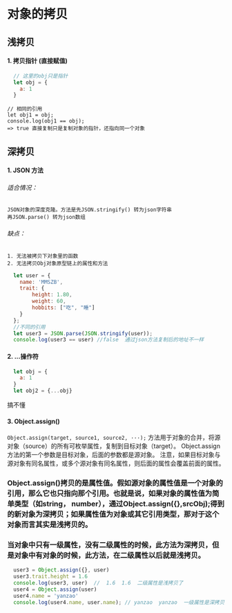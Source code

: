 # 对象的拷贝
## 浅拷贝
#### 1. 拷贝指针 (直接赋值)
  ```js
    // 这里的obj只是指针
    let obj = {
      a: 1
    }
  ```
    // 相同的引用
    let obj1 = obj;
    console.log(obj1 == obj); 
    => true 直接复制只是复制对象的指针，还指向同一个对象


## 深拷贝
#### 1. JSON 方法
  ###### 适合情况：
    JSON对象的深度克隆。方法是先JSON.stringify() 转为json字符串
    再JSON.parse() 转为json数组
  ###### 缺点：
    1. 无法被拷贝下对象里的函数
    2. 无法拷贝Obj对象原型链上的属性和方法
  ```js
    let user = {
      name: 'MMSZB',
      trait: {
          height: 1.80,
          weight: 60,
          hobbits: ["吃", "睡"]
      }
    };
    //不同的引用
    let user3 = JSON.parse(JSON.stringify(user));
    console.log(user3 == user) //false  通过json方法复制后的地址不一样
  ``` 
  #### 2.  ...操作符
  ```js
    let obj = {
      a: 1
    }
    let obj2 = {...obj}
  ```
  搞不懂
  #### 3. Object.assign()
  <code>Object.assign(target, source1, source2, ···);</code>
  方法用于对象的合并，将源对象（source）的所有可枚举属性，复制到目标对象（target）。
  Object.assign方法的第一个参数是目标对象，后面的参数都是源对象。
  注意，如果目标对象与源对象有同名属性，或多个源对象有同名属性，则后面的属性会覆盖前面的属性。

  ### Object.assign()拷贝的是属性值。假如源对象的属性值是一个对象的引用，那么它也只指向那个引用。也就是说，如果对象的属性值为简单类型（如string， number），通过Object.assign({},srcObj);得到的新对象为深拷贝；如果属性值为对象或其它引用类型，那对于这个对象而言其实是浅拷贝的。

  ### 当对象中只有一级属性，没有二级属性的时候，此方法为深拷贝，但是对象中有对象的时候，此方法，在二级属性以后就是浅拷贝。
  ```js
    user3 = Object.assign({}, user)
    user3.trait.height = 1.6
    console.log(user3, user)  //  1.6  1.6  二级属性是浅拷贝了 
    user4 = Object.assign(user) 
    user4.name = 'yanzao'
    console.log(user4.name, user.name); // yanzao  yanzao  一级属性是深拷贝
  ```

